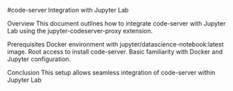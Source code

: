 #code-server Integration with Jupyter Lab

Overview
This document outlines how to integrate code-server with Jupyter Lab using the jupyter-codeserver-proxy extension.

Prerequisites
Docker environment with jupyter/datascience-notebook:latest image.
Root access to install code-server.
Basic familiarity with Docker and Jupyter configuration.


Conclusion
This setup allows seamless integration of code-server within Jupyter Lab
